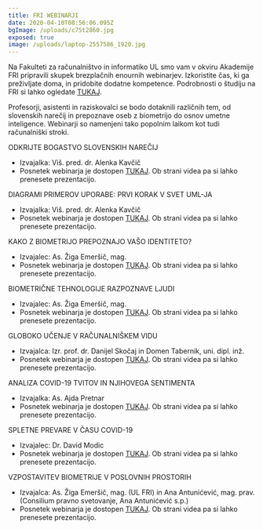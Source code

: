 ```yaml
---
title: FRI WEBINARJI
date: 2020-04-10T08:56:06.095Z
bgImage: /uploads/c75t2860.jpg
exposed: true
image: /uploads/laptop-2557586_1920.jpg
---
```

Na Fakulteti za računalništvo in informatiko UL smo vam v okviru Akademije FRI pripravili skupek brezplačnih enournih webinarjev. Izkoristite čas, ki ga preživljate doma, in pridobite dodatne kompetence. Podrobnosti o študiju na FRI si lahko ogledate [TUKAJ](https://fri.uni-lj.si/sl/studij).

Profesorji, asistenti in raziskovalci se bodo dotaknili različnih tem, od slovenskih narečij in prepoznave oseb z biometrijo do osnov umetne inteligence. Webinarji so namenjeni tako popolnim laikom kot tudi računalniški stroki. 

ODKRIJTE BOGASTVO SLOVENSKIH NAREČIJ

* Izvajalka: Viš. pred. dr. Alenka Kavčič
* Posnetek webinarja je dostopen [TUKAJ](https://video.arnes.si/portal/asset.zul?id=L16VBbdp9NJMTiQYYasBJ147). Ob strani videa pa si lahko prenesete prezentacijo.

DIAGRAMI PRIMEROV UPORABE: PRVI KORAK V SVET UML-JA

* Izvajalka: Viš. pred. dr. Alenka Kavčič
* Posnetek webinarja je dostopen [TUKAJ](https://video.arnes.si/portal/asset.zul?id=s1QF9VTlnkUI7UjbRfFAYtnB). Ob strani videa pa si lahko prenesete prezentacijo.

KAKO Z BIOMETRIJO PREPOZNAJO VAŠO IDENTITETO?

* Izvajalec: As. Žiga Emeršič, mag.
* Posnetek webinarja je dostopen [TUKAJ](https://bit.ly/34Z6cj0). Ob strani videa pa si lahko prenesete prezentacijo.

BIOMETRIČNE TEHNOLOGIJE RAZPOZNAVE LJUDI

* Izvajalec: As. Žiga Emeršič, mag.
* Posnetek webinarja je dostopen [TUKAJ](https://video.arnes.si/portal/asset.zul?id=b1AgSGRaRm5VRZhoYZfK1IKH). Ob strani videa pa si lahko prenesete prezentacijo.

GLOBOKO UČENJE V RAČUNALNIŠKEM VIDU

* Izvajalca: Izr. prof. dr. Danijel Skočaj in Domen Tabernik, uni. dipl. inž.
* Posnetek webinarja je dostopen [TUKAJ](https://video.arnes.si/portal/asset.zul?id=f1bWPbCWAkZZY1TZXjUEpWHB). Ob strani videa pa si lahko prenesete prezentacijo.

ANALIZA COVID-19 TVITOV IN NJIHOVEGA SENTIMENTA

* Izvajalka: As. Ajda Pretnar
* Posnetek webinarja je dostopen [TUKAJ](https://video.arnes.si/portal/asset.zul?id=AMaaUIYHROpRjdSVRcqTmgIP). Ob strani videa pa si lahko prenesete prezentacijo.

SPLETNE PREVARE V ČASU COVID-19 

* Izvajalec: Dr. David Modic
* Posnetek webinarja je dostopen [TUKAJ](https://video.arnes.si/portal/asset.zul?id=j1aUbTGoWNgfW9TbRnuq15Eg). Ob strani videa pa si lahko prenesete prezentacijo.

VZPOSTAVITEV BIOMETRIJE V POSLOVNIH PROSTORIH

* Izvajalca: As. Žiga Emeršič, mag. (UL FRI) in Ana Antunićević, mag. prav. (Consilium pravno svetovanje, Ana Antunićević s.p.)
* Posnetek webinarja je dostopen [TUKAJ](https://video.arnes.si/portal/asset.zul?id=ffdodubnaQIxVWagNwfGW33T). Ob strani videa pa si lahko prenesete prezentacijo.
